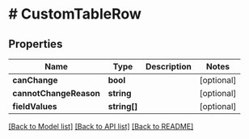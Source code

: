 # # CustomTableRow

## Properties

Name | Type | Description | Notes
------------ | ------------- | ------------- | -------------
**canChange** | **bool** |  | [optional] 
**cannotChangeReason** | **string** |  | [optional] 
**fieldValues** | **string[]** |  | [optional] 

[[Back to Model list]](../../README.md#documentation-for-models) [[Back to API list]](../../README.md#documentation-for-api-endpoints) [[Back to README]](../../README.md)


